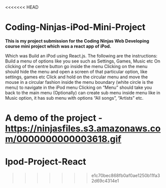 <<<<<<< HEAD
# Coding-Ninjas-iPod-Mini-Project
**This is my project submission for the Coding Ninjas Web Developing course mini project which was a react app of iPod.** 

Which was Build an iPod using React.js. The following are the instructions:   Build a menu of options like you see such as Settings, Games, Music etc On clicking of the centre button go inside the menu Clicking on the menu should hide the menu and open a screen of that particular option, like settings, games etc Click and hold on the circular menu and move the mouse in a circular fashion inside the menu boundary (white circle is the menu) to navigate in the iPod menu Clicking on “Menu” should take you back to the main menu (Optionally) can create sub menu inside menu like in Music option, it has sub menu with options “All songs”, “Artists” etc.


A demo of the project - https://ninjasfiles.s3.amazonaws.com/0000000000003618.gif
=======
# Ipod-Project-React
>>>>>>> e1c70bec868fb0af0ae1250b11fa32d69c4314e1
